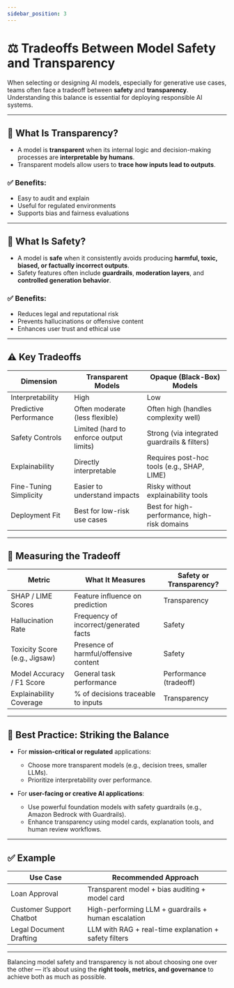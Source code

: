 ```yaml
---
sidebar_position: 3
---
```


# ⚖️ Tradeoffs Between Model Safety and Transparency

When selecting or designing AI models, especially for generative use cases, teams often face a tradeoff between **safety** and **transparency**. Understanding this balance is essential for deploying responsible AI systems.

---

## 🧠 What Is Transparency?

- A model is **transparent** when its internal logic and decision-making processes are **interpretable by humans**.
- Transparent models allow users to **trace how inputs lead to outputs**.

### ✅ Benefits:
- Easy to audit and explain
- Useful for regulated environments
- Supports bias and fairness evaluations

---

## 🔐 What Is Safety?

- A model is **safe** when it consistently avoids producing **harmful, toxic, biased, or factually incorrect outputs**.
- Safety features often include **guardrails**, **moderation layers**, and **controlled generation behavior**.

### ✅ Benefits:
- Reduces legal and reputational risk
- Prevents hallucinations or offensive content
- Enhances user trust and ethical use

---

## ⚠️ Key Tradeoffs

| Dimension              | Transparent Models                      | Opaque (Black-Box) Models                    |
| ---------------------- | --------------------------------------- | -------------------------------------------- |
| Interpretability       | High                                    | Low                                          |
| Predictive Performance | Often moderate (less flexible)          | Often high (handles complexity well)         |
| Safety Controls        | Limited (hard to enforce output limits) | Strong (via integrated guardrails & filters) |
| Explainability         | Directly interpretable                  | Requires post-hoc tools (e.g., SHAP, LIME)   |
| Fine-Tuning Simplicity | Easier to understand impacts            | Risky without explainability tools           |
| Deployment Fit         | Best for low-risk use cases             | Best for high-performance, high-risk domains |

---

## 🧪 Measuring the Tradeoff

| Metric                        | What It Measures                       | Safety or Transparency? |
| ----------------------------- | -------------------------------------- | ----------------------- |
| SHAP / LIME Scores            | Feature influence on prediction        | Transparency            |
| Hallucination Rate            | Frequency of incorrect/generated facts | Safety                  |
| Toxicity Score (e.g., Jigsaw) | Presence of harmful/offensive content  | Safety                  |
| Model Accuracy / F1 Score     | General task performance               | Performance (tradeoff)  |
| Explainability Coverage       | % of decisions traceable to inputs     | Transparency            |

---

## 🎯 Best Practice: Striking the Balance

- For **mission-critical or regulated** applications:
  - Choose more transparent models (e.g., decision trees, smaller LLMs).
  - Prioritize interpretability over performance.

- For **user-facing or creative AI applications**:
  - Use powerful foundation models with safety guardrails (e.g., Amazon Bedrock with Guardrails).
  - Enhance transparency using model cards, explanation tools, and human review workflows.

---

## ✅ Example

| Use Case                 | Recommended Approach                                  |
| ------------------------ | ----------------------------------------------------- |
| Loan Approval            | Transparent model + bias auditing + model card        |
| Customer Support Chatbot | High-performing LLM + guardrails + human escalation   |
| Legal Document Drafting  | LLM with RAG + real-time explanation + safety filters |

---

Balancing model safety and transparency is not about choosing one over the other — it’s about using the **right tools, metrics, and governance** to achieve both as much as possible.
